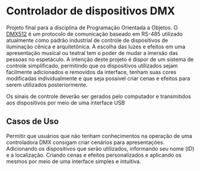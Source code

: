 
# Controlador de dispositivos DMX

Projeto final para a disciplina de Programação Orientada a Objetos. O [DMX512](https://en.wikipedia.org/wiki/DMX512) é um protocolo de comunicação baseado em RS-485 utilizado atualmente como padrão industrial de controle de dispositivos de iluminação cênica e arquitetônica. A escolha das luzes e efeitos em uma apresentação musical ou teatral tem o poder de mudar a imersão das pessoas no espetáculo. A intenção deste projeto é dispor de um sistema de controle simplificado, permitindo que os dispositivos utilizados sejam facilmente adicionados e removidos da interface, tenham suas cores modificadas individualmente e que seja possível criar cenas e efeitos para serem utilizados posteriormente.

Os sinais de controle deverão ser gerados pelo computador e transmitidos aos dispositivos por meio de uma interface USB

## Casos de Uso

Permitir que usuários que não tenham conhecimentos na operação de uma controladora DMX consigam criar cenários para apresentações. Adicionando os dispositivos que serão utilizados, informando seu nome (*ID*) e a localização. Criando cenas e efeitos personalizados e aplicando os mesmos por meio de uma interface simples e intuitiva.